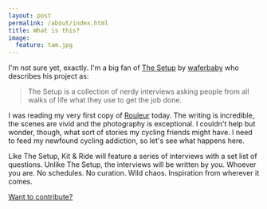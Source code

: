 ```yaml
---
layout: post
permalink: /about/index.html
title: What is this?
image:
  feature: tam.jpg
---
```


I'm not sure yet, exactly. I'm a big fan of [The Setup](http://usesthis.com/about/) by [waferbaby](http://twitter.com/waferbaby) who describes his project as:

> The Setup is a collection of nerdy interviews asking people from all walks of life what they use to get the job done.

I was reading my very first copy of [Rouleur](http://rouleur.cc/) today. The writing is incredible, the scenes are vivid and the photography is exceptional. I couldn't help but wonder, though, what sort of stories my cycling friends might have. I need to feed my newfound cycling addiction, so let's see what happens here.

Like The Setup, Kit & Ride will feature a series of interviews with a set list of questions. Unlike The Setup, the interviews will be written by you. Whoever you are. No schedules. No curation. Wild chaos. Inspiration from wherever it comes.

[Want to contribute?](/submit)
